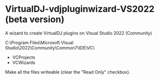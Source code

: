 # VirtualDJ-vdjpluginwizard-VS2022 (beta version)
A wizard to create VirtualDJ plugins on Visual Studio 2022 (Community)

C:\Program Files\Microsoft Visual Studio\2022\Community\Common7\IDE\VC\
* VCProjects
* VCWizards

  
Make all the files writeable (clear the "Read Only" checkbox). 
